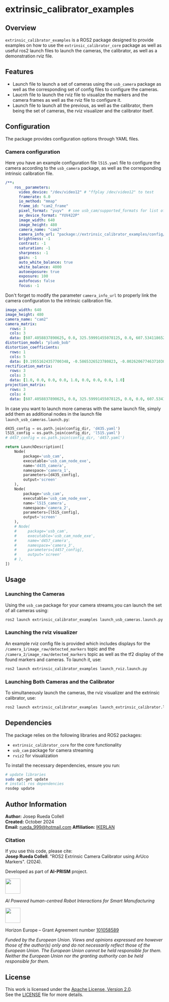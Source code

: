 # extrinsic_calibrator_examples

## Overview

`extrinsic_calibrator_examples` is a ROS2 package designed to provide examples on how to use the `extrinsic_calibrator_core` package as well as useful ros2 launch files to launch the cameras, the calibrator, as well as a demonstration rviz file.

## Features

- Launch file to launch a set of cameras using the `usb_camera` package as well as the corresponding set of config files to configure the cameras.
- Laucnh file to launch the rviz file to visualize the markers and the camera frames as well as the rviz file to configure it.
- Launch file to launch all the previous, as well as the calibrator, them being the set of cameras, the rviz visualizer and the calibrator itself.

## Configuration

The package provides configuration options through YAML files.

### Camera configuration

Here you have an example configuration file `l515.yaml` file to configure the camera according to the `usb_camera` package, as well as the corresponding intrinsic calibration file.

```yaml
/**:
    ros__parameters:
      video_device: "/dev/video12" # "ffplay /dev/video12" to test
      framerate: 6.0
      io_method: "mmap"
      frame_id: "cam2_frame"
      pixel_format: "yuyv"  # see usb_cam/supported_formats for list of supported formats
      av_device_format: "YUV422P"
      image_width: 640
      image_height: 480
      camera_name: "cam2"
      camera_info_url: "package://extrinsic_calibrator_examples/config/l515_intrinsics.yaml"
      brightness: -1
      contrast: -1
      saturation: -1
      sharpness: -1
      gain: -1
      auto_white_balance: true
      white_balance: 4000
      autoexposure: true
      exposure: 100
      autofocus: false
      focus: -1
```

Don't forget to modify the parameter `camera_info_url` to properly link the camera configuration to the intrinsic calibration file.

```yaml
image_width: 640
image_height: 480
camera_name: "cam2"
camera_matrix:
  rows: 3
  cols: 3
  data: [607.4058837890625, 0.0, 325.59991455078125, 0.0, 607.5341186523438, 247.25904846191406, 0.0, 0.0, 1.0]
distortion_model: "plumb_bob"
distortion_coefficients:
  rows: 1
  cols: 5
  data: [0.19551624357700348, -0.5865326523780823, -0.002620677463710308, 0.0008374004391953349, 0.5133219957351685]
rectification_matrix:
  rows: 3
  cols: 3
  data: [1.0, 0.0, 0.0, 0.0, 1.0, 0.0, 0.0, 0.0, 1.0]
projection_matrix:
  rows: 3
  cols: 4
  data: [607.4058837890625, 0.0, 325.59991455078125, 0.0, 0.0, 607.5341186523438, 247.25904846191406, 0.0, 0.0, 0.0, 1.0, 0.0]

```

In case you want to launch more cameras with the same launch file, simply add them as additional nodes in the launch file `launch_usb_cameras.launch.py`:

```py
d435_config = os.path.join(config_dir, 'd435.yaml')
l515_config = os.path.join(config_dir, 'l515.yaml')
# d457_config = os.path.join(config_dir, 'd457.yaml')

return LaunchDescription([
    Node(
        package='usb_cam',
        executable='usb_cam_node_exe',
        name='d435_camera',
        namespace='camera_1',
        parameters=[d435_config],
        output='screen'
    ),
    Node(
        package='usb_cam',
        executable='usb_cam_node_exe',
        name='l515_camera',
        namespace='camera_2',
        parameters=[l515_config],
        output='screen'
    ),
    # Node(
    #     package='usb_cam',
    #     executable='usb_cam_node_exe',
    #     name='d457_camera',
    #     namespace='camera_3',
    #     parameters=[d457_config],
    #     output='screen'
    # ),
])

```

## Usage

### Launching the Cameras

Using the `usb_cam` package for your camera streams,you can launch the set of all cameras using:
```sh
ros2 launch extrinsic_calibrator_examples launch_usb_cameras.launch.py
```

### Launching the rviz visualizer

An example rviz config file is provided which includes displays for the `/camera_1/image_raw/detected_markers` topic and the  `/camera_2/image_raw/detected_markers` topic as well as the tf2 display of the found markers and cameras. To launch it, use:
```sh
ros2 launch extrinsic_calibrator_examples launch_rviz.launch.py
```

### Launching Both Cameras and the Calibrator

To simultaneously launch the cameras, the rviz visualizer and the extrinsic calibrator, use:
```sh
ros2 launch extrinsic_calibrator_examples launch_extrinsic_calibrator.launch.py
```


## Dependencies

The package relies on the following libraries and ROS2 packages:

- `extrinsic_calibrator_core` for the core functionality
- `usb_cam` package for camera streaming
- `rviz2` for visualization


To install the necessary dependencies, ensure you run:
```sh
# update libraries
sudo apt-get update
# install ros dependencies
rosdep update
```
## Author Information

**Author:** Josep Rueda Collell  
**Created:** October 2024  
**Email:** [rueda_999@hotmail.com](mailto:rueda_999@hotmail.com)
**Affiliation:** [IKERLAN](https://www.ikerlan.es)

### Citation
If you use this code, please cite:  
**Josep Rueda Collell**. "ROS2 Extrinsic Camera Calibrator using ArUco Markers". (2024).


Developed as part of **AI-PRISM** project.

<a href="https://aiprism.eu/">
<img src="https://aiprism.eu/wp-content/uploads/2022/11/Ai-Prism_Logo_Horizontal-e1669543082668-1024x221.png" height="48px" />
</a>

*AI Powered human-centred Robot Interactions for Smart Manufacturing*

<a href="https://aiprism.eu/">
<img src="https://aiprism.eu/wp-content/uploads/2022/11/eu_funded_en-1024x215.jpg" height="48px" />
</a>

Horizon Europe – Grant Agreement number [101058589](https://cordis.europa.eu/project/id/101058589)

*Funded by the European Union. Views and opinions expressed are however those of the author(s) only and do not necessarily reflect those of the European Union. The European Union cannot be held responsible for them. Neither the European Union nor the granting authority can be held responsible for them.*

## License

This work is licensed under the [Apache License, Version 2.0](http://www.apache.org/licenses/LICENSE-2.0).  
See the [LICENSE](https://github.com/pep248/extrinsic_calibrator/blob/main/LICENSE) file for more details.
